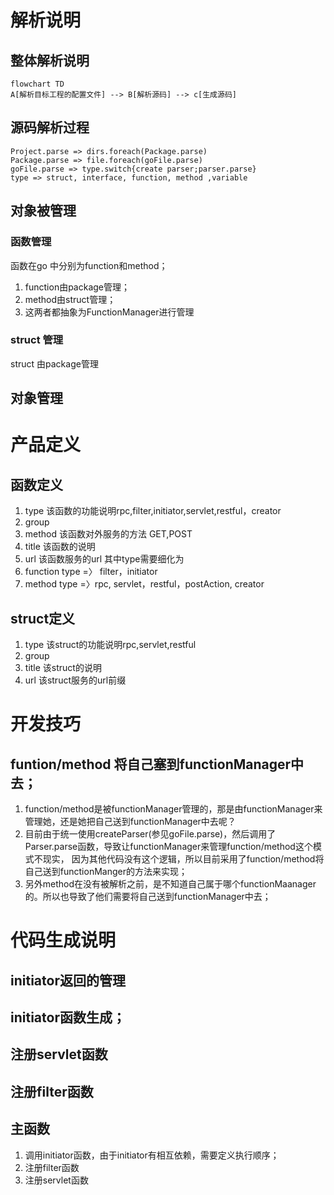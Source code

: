 # 
# 解析说明
## 整体解析说明
```mermaid
flowchart TD
A[解析目标工程的配置文件] --> B[解析源码] --> c[生成源码]
```
## 源码解析过程
```
Project.parse => dirs.foreach(Package.parse)
Package.parse => file.foreach(goFile.parse)
goFile.parse => type.switch{create parser;parser.parse}
type => struct, interface, function, method ,variable
```

## 对象被管理
### 函数管理
函数在go 中分别为function和method；
1. function由package管理；
2. method由struct管理；
3. 这两者都抽象为FunctionManager进行管理
### struct 管理
struct 由package管理

## 对象管理



# 产品定义
## 函数定义
1. type 该函数的功能说明rpc,filter,initiator,servlet,restful，creator
2. group 
3. method 该函数对外服务的方法 GET,POST
4. title 该函数的说明
5. url 该函数服务的url
其中type需要细化为
1. function type =〉 filter，initiator
2. method type =〉rpc, servlet，restful，postAction, creator

## struct定义
1. type 该struct的功能说明rpc,servlet,restful
2. group 
2. title 该struct的说明
3. url 该struct服务的url前缀
# 开发技巧
## funtion/method 将自己塞到functionManager中去；
1. function/method是被functionManager管理的，那是由functionManager来管理她，还是她把自己送到functionManager中去呢？
2. 目前由于统一使用createParser(参见goFile.parse)，然后调用了Parser.parse函数，导致让functionManager来管理function/method这个模式不现实， 因为其他代码没有这个逻辑，所以目前采用了function/method将自己送到functionManger的方法来实现；
3. 另外method在没有被解析之前，是不知道自己属于哪个functionMaanager的。所以也导致了他们需要将自己送到functionManager中去；



# 代码生成说明
## initiator返回的管理
## initiator函数生成；
## 注册servlet函数
## 注册filter函数
## 主函数
1. 调用initiator函数，由于initiator有相互依赖，需要定义执行顺序；
3. 注册filter函数
2. 注册servlet函数


